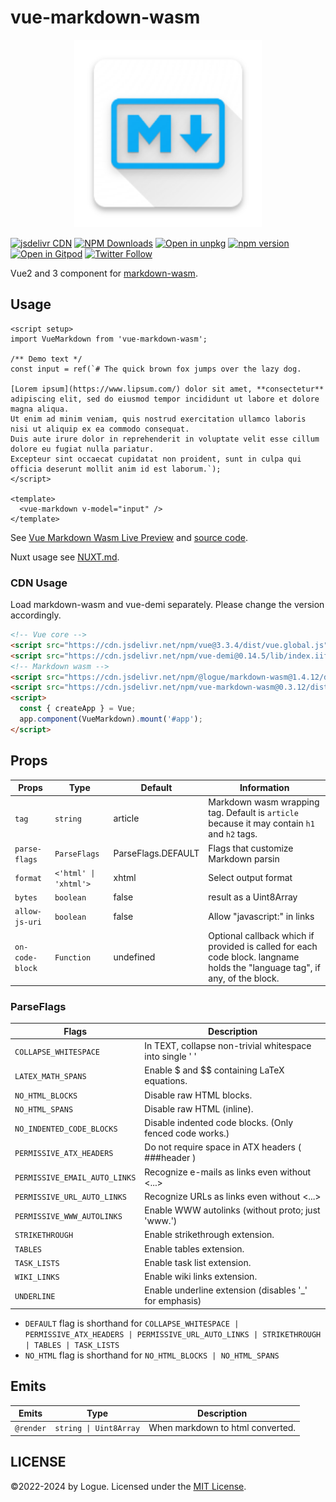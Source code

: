 # vue-markdown-wasm

<p align="center">
<img src="./src-docs/assets/logo.png" alt="logo" width="300" height="300" />
</p>

[![jsdelivr CDN](https://data.jsdelivr.com/v1/package/npm/vue-markdown-wasm/badge)](https://www.jsdelivr.com/package/npm/vue-markdown-wasm)
[![NPM Downloads](https://img.shields.io/npm/dm/vue-markdown-wasm.svg?style=flat)](https://www.npmjs.com/package/vue-markdown-wasm)
[![Open in unpkg](https://img.shields.io/badge/Open%20in-unpkg-blue)](https://uiwjs.github.io/npm-unpkg/#/pkg/vue-markdown-wasm/file/README.md)
[![npm version](https://img.shields.io/npm/v/vue-markdown-wasm.svg)](https://www.npmjs.com/package/vue-markdown-wasm)
[![Open in Gitpod](https://shields.io/badge/Open%20in-Gitpod-green?logo=Gitpod)](https://gitpod.io/#https://github.com/logue/vue-markdown-wasm)
[![Twitter Follow](https://img.shields.io/twitter/follow/logue256?style=plastic)](https://twitter.com/logue256)

Vue2 and 3 component for [markdown-wasm](https://github.com/logue/markdown-wasm/).

## Usage

```vue
<script setup>
import VueMarkdown from 'vue-markdown-wasm';

/** Demo text */
const input = ref(`# The quick brown fox jumps over the lazy dog.

[Lorem ipsum](https://www.lipsum.com/) dolor sit amet, **consectetur** adipiscing elit, sed do eiusmod tempor incididunt ut labore et dolore magna aliqua.
Ut enim ad minim veniam, quis nostrud exercitation ullamco laboris nisi ut aliquip ex ea commodo consequat.
Duis aute irure dolor in reprehenderit in voluptate velit esse cillum dolore eu fugiat nulla pariatur.
Excepteur sint occaecat cupidatat non proident, sunt in culpa qui officia deserunt mollit anim id est laborum.`);
</script>

<template>
  <vue-markdown v-model="input" />
</template>
```

See [Vue Markdown Wasm Live Preview](https://logue.dev/vue-markdown-wasm/) and [source code](./src-docs/DemoPage.vue).

Nuxt usage see [NUXT.md](./NUXT.md).

### CDN Usage

Load markdown-wasm and vue-demi separately. Please change the version accordingly.

```html
<!-- Vue core -->
<script src="https://cdn.jsdelivr.net/npm/vue@3.3.4/dist/vue.global.js"></script>
<script src="https://cdn.jsdelivr.net/npm/vue-demi@0.14.5/lib/index.iife.min.js"></script>
<!-- Markdown wasm -->
<script src="https://cdn.jsdelivr.net/npm/@logue/markdown-wasm@1.4.12/dist/markdown.iife.min.js"></script>
<script src="https://cdn.jsdelivr.net/npm/vue-markdown-wasm@0.3.12/dist/index.iife.min.js"></script>
<script>
  const { createApp } = Vue;
  app.component(VueMarkdown).mount('#app');
</script>
```

## Props

| Props           | Type                  | Default            | Information                                                                                                                 |
| --------------- | --------------------- | ------------------ | --------------------------------------------------------------------------------------------------------------------------- |
| `tag`           | `string`              | article            | Markdown wasm wrapping tag. Default is `article` because it may contain `h1` and `h2` tags.                                 |
| `parse-flags`   | `ParseFlags`          | ParseFlags.DEFAULT | Flags that customize Markdown parsin                                                                                        |
| `format`        | `<'html' \| 'xhtml'>` | xhtml              | Select output format                                                                                                        |
| `bytes`         | `boolean`             | false              | result as a Uint8Array                                                                                                      |
| `allow-js-uri`  | `boolean`             | false              | Allow "javascript:" in links                                                                                                |
| `on-code-block` | `Function`            | undefined          | Optional callback which if provided is called for each code block. langname holds the "language tag", if any, of the block. |

### ParseFlags

| Flags                         | Description                                              |
| ----------------------------- | -------------------------------------------------------- |
| `COLLAPSE_WHITESPACE`         | In TEXT, collapse non-trivial whitespace into single ' ' |
| `LATEX_MATH_SPANS`            | Enable $ and $$ containing LaTeX equations.              |
| `NO_HTML_BLOCKS`              | Disable raw HTML blocks.                                 |
| `NO_HTML_SPANS`               | Disable raw HTML (inline).                               |
| `NO_INDENTED_CODE_BLOCKS`     | Disable indented code blocks. (Only fenced code works.)  |
| `PERMISSIVE_ATX_HEADERS`      | Do not require space in ATX headers ( ###header )        |
| `PERMISSIVE_EMAIL_AUTO_LINKS` | Recognize e-mails as links even without \<...\>          |
| `PERMISSIVE_URL_AUTO_LINKS`   | Recognize URLs as links even without <...>               |
| `PERMISSIVE_WWW_AUTOLINKS`    | Enable WWW autolinks (without proto; just 'www.')        |
| `STRIKETHROUGH`               | Enable strikethrough extension.                          |
| `TABLES`                      | Enable tables extension.                                 |
| `TASK_LISTS`                  | Enable task list extension.                              |
| `WIKI_LINKS`                  | Enable wiki links extension.                             |
| `UNDERLINE`                   | Enable underline extension (disables '\_' for emphasis)  |

- `DEFAULT` flag is shorthand for `COLLAPSE_WHITESPACE | PERMISSIVE_ATX_HEADERS | PERMISSIVE_URL_AUTO_LINKS | STRIKETHROUGH | TABLES | TASK_LISTS`
- `NO_HTML` flag is shorthand for `NO_HTML_BLOCKS | NO_HTML_SPANS`

## Emits

| Emits     | Type                   | Description                      |
| --------- | ---------------------- | -------------------------------- |
| `@render` | `string \| Uint8Array` | When markdown to html converted. |

## LICENSE

©2022-2024 by Logue. Licensed under the [MIT License](LICENSE).
